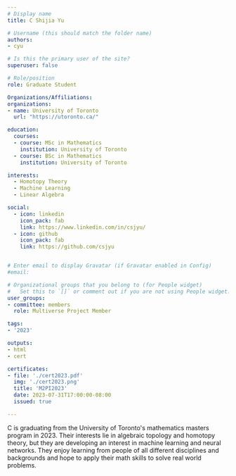 ```yaml
---
# Display name
title: C Shijia Yu

# Username (this should match the folder name)
authors:
- cyu

# Is this the primary user of the site?
superuser: false

# Role/position
role: Graduate Student

Organizations/Affiliations:
organizations:
- name: University of Toronto
  url: "https://utoronto.ca/"

education:
  courses:
  - course: MSc in Mathematics
    institution: University of Toronto
  - course: BSc in Mathematics
    institution: University of Toronto

interests:
  - Homotopy Theory
  - Machine Learning
  - Linear Algebra

social:
  - icon: linkedin
    icon_pack: fab
    link: https://www.linkedin.com/in/csjyu/
  - icon: github
    icon_pack: fab
    link: https://github.com/csjyu


# Enter email to display Gravatar (if Gravatar enabled in Config)
#email:

# Organizational groups that you belong to (for People widget)
#   Set this to `[]` or comment out if you are not using People widget.
user_groups:
- committee: members
  role: Multiverse Project Member

tags:
- '2023'

outputs:
- html
- cert

certificates:
- file: './cert2023.pdf'
  img: './cert2023.png'
  title: 'M2PI2023'
  date: 2023-07-31T17:00:00-08:00
  issued: true

---
```

C is graduating from the University of Toronto's mathematics masters program in
2023. Their interests lie in algebraic topology and homotopy theory, but they
are developing an interest in machine learning and neural networks. They
enjoy learning from people of all different disciplines and backgrounds
and hope to apply their math skills to solve real world problems.

